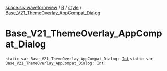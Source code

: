 [space.siy.waveformview](../../index.md) / [R](../index.md) / [style](index.md) / [Base_V21_ThemeOverlay_AppCompat_Dialog](./-base_-v21_-theme-overlay_-app-compat_-dialog.md)

# Base_V21_ThemeOverlay_AppCompat_Dialog

`static var Base_V21_ThemeOverlay_AppCompat_Dialog: `[`Int`](https://kotlinlang.org/api/latest/jvm/stdlib/kotlin/-int/index.html)
`static var Base_V21_ThemeOverlay_AppCompat_Dialog: `[`Int`](https://kotlinlang.org/api/latest/jvm/stdlib/kotlin/-int/index.html)